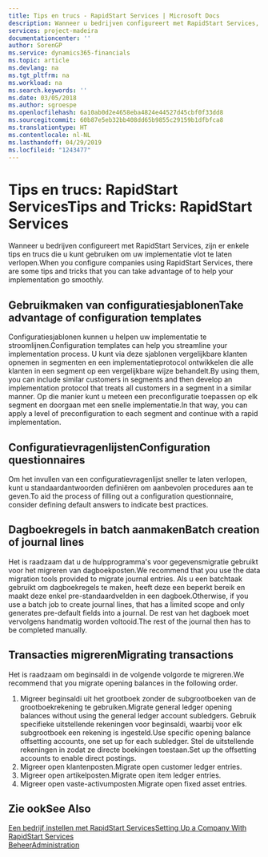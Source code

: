 ```yaml
---
title: Tips en trucs - RapidStart Services | Microsoft Docs
description: Wanneer u bedrijven configureert met RapidStart Services, zijn er enkele tips en trucs die u kunt gebruiken om uw implementatie vlot te laten verlopen.
services: project-madeira
documentationcenter: ''
author: SorenGP
ms.service: dynamics365-financials
ms.topic: article
ms.devlang: na
ms.tgt_pltfrm: na
ms.workload: na
ms.search.keywords: ''
ms.date: 03/05/2018
ms.author: sgroespe
ms.openlocfilehash: 6a10ab0d2e4658eba4824e44527d45cbf0f33dd8
ms.sourcegitcommit: 60b87e5eb32bb408dd65b9855c29159b1dfbfca8
ms.translationtype: HT
ms.contentlocale: nl-NL
ms.lasthandoff: 04/29/2019
ms.locfileid: "1243477"
---
```

# <a name="tips-and-tricks-rapidstart-services"></a><span data-ttu-id="3d6ec-103">Tips en trucs: RapidStart Services</span><span class="sxs-lookup"><span data-stu-id="3d6ec-103">Tips and Tricks: RapidStart Services</span></span>
<span data-ttu-id="3d6ec-104">Wanneer u bedrijven configureert met RapidStart Services, zijn er enkele tips en trucs die u kunt gebruiken om uw implementatie vlot te laten verlopen.</span><span class="sxs-lookup"><span data-stu-id="3d6ec-104">When you configure companies using RapidStart Services, there are some tips and tricks that you can take advantage of to help your implementation go smoothly.</span></span>  

## <a name="take-advantage-of-configuration-templates"></a><span data-ttu-id="3d6ec-105">Gebruikmaken van configuratiesjablonen</span><span class="sxs-lookup"><span data-stu-id="3d6ec-105">Take advantage of configuration templates</span></span>  
<span data-ttu-id="3d6ec-106">Configuratiesjablonen kunnen u helpen uw implementatie te stroomlijnen.</span><span class="sxs-lookup"><span data-stu-id="3d6ec-106">Configuration templates can help you streamline your implementation process.</span></span> <span data-ttu-id="3d6ec-107">U kunt via deze sjablonen vergelijkbare klanten opnemen in segmenten en een implementatieprotocol ontwikkelen die alle klanten in een segment op een vergelijkbare wijze behandelt.</span><span class="sxs-lookup"><span data-stu-id="3d6ec-107">By using them, you can include similar customers in segments and then develop an implementation protocol that treats all customers in a segment in a similar manner.</span></span> <span data-ttu-id="3d6ec-108">Op die manier kunt u meteen een preconfiguratie toepassen op elk segment en doorgaan met een snelle implementatie.</span><span class="sxs-lookup"><span data-stu-id="3d6ec-108">In that way, you can apply a level of preconfiguration to each segment and continue with a rapid implementation.</span></span>  

## <a name="configuration-questionnaires"></a><span data-ttu-id="3d6ec-109">Configuratievragenlijsten</span><span class="sxs-lookup"><span data-stu-id="3d6ec-109">Configuration questionnaires</span></span>  
<span data-ttu-id="3d6ec-110">Om het invullen van een configuratievragenlijst sneller te laten verlopen, kunt u standaardantwoorden definiëren om aanbevolen procedures aan te geven.</span><span class="sxs-lookup"><span data-stu-id="3d6ec-110">To aid the process of filling out a configuration questionnaire, consider defining default answers to indicate best practices.</span></span>  

## <a name="batch-creation-of-journal-lines"></a><span data-ttu-id="3d6ec-111">Dagboekregels in batch aanmaken</span><span class="sxs-lookup"><span data-stu-id="3d6ec-111">Batch creation of journal lines</span></span>  
<span data-ttu-id="3d6ec-112">Het is raadzaam dat u de hulpprogramma's voor gegevensmigratie gebruikt voor het migreren van dagboekposten.</span><span class="sxs-lookup"><span data-stu-id="3d6ec-112">We recommend that you use the data migration tools provided to migrate journal entries.</span></span> <span data-ttu-id="3d6ec-113">Als u een batchtaak gebruikt om dagboekregels te maken, heeft deze een beperkt bereik en maakt deze enkel pre-standaardvelden in een dagboek.</span><span class="sxs-lookup"><span data-stu-id="3d6ec-113">Otherwise, if you use a batch job to create journal lines, that has a limited scope and only generates pre-default fields into a journal.</span></span> <span data-ttu-id="3d6ec-114">De rest van het dagboek moet vervolgens handmatig worden voltooid.</span><span class="sxs-lookup"><span data-stu-id="3d6ec-114">The rest of the journal then has to be completed manually.</span></span>  

## <a name="migrating-transactions"></a><span data-ttu-id="3d6ec-115">Transacties migreren</span><span class="sxs-lookup"><span data-stu-id="3d6ec-115">Migrating transactions</span></span>  
<span data-ttu-id="3d6ec-116">Het is raadzaam om beginsaldi in de volgende volgorde te migreren.</span><span class="sxs-lookup"><span data-stu-id="3d6ec-116">We recommend that you migrate opening balances in the following order.</span></span>  

1.  <span data-ttu-id="3d6ec-117">Migreer beginsaldi uit het grootboek zonder de subgrootboeken van de grootboekrekening te gebruiken.</span><span class="sxs-lookup"><span data-stu-id="3d6ec-117">Migrate general ledger opening balances without using the general ledger account subledgers.</span></span> <span data-ttu-id="3d6ec-118">Gebruik specifieke uitstellende rekeningen voor beginsaldi, waarbij voor elk subgrootboek een rekening is ingesteld.</span><span class="sxs-lookup"><span data-stu-id="3d6ec-118">Use specific opening balance offsetting accounts, one set up for each subledger.</span></span> <span data-ttu-id="3d6ec-119">Stel de uitstellende rekeningen in zodat ze directe boekingen toestaan.</span><span class="sxs-lookup"><span data-stu-id="3d6ec-119">Set up the offsetting accounts to enable direct postings.</span></span>  
2.  <span data-ttu-id="3d6ec-120">Migreer open klantenposten.</span><span class="sxs-lookup"><span data-stu-id="3d6ec-120">Migrate open customer ledger entries.</span></span>  
3.  <span data-ttu-id="3d6ec-121">Migreer open artikelposten.</span><span class="sxs-lookup"><span data-stu-id="3d6ec-121">Migrate open item ledger entries.</span></span>  
4.  <span data-ttu-id="3d6ec-122">Migreer open vaste-activumposten.</span><span class="sxs-lookup"><span data-stu-id="3d6ec-122">Migrate open fixed asset entries.</span></span>  

## <a name="see-also"></a><span data-ttu-id="3d6ec-123">Zie ook</span><span class="sxs-lookup"><span data-stu-id="3d6ec-123">See Also</span></span>  
[<span data-ttu-id="3d6ec-124">Een bedrijf instellen met RapidStart Services</span><span class="sxs-lookup"><span data-stu-id="3d6ec-124">Setting Up a Company With RapidStart Services</span></span>](admin-set-up-a-company-with-rapidstart.md)  
[<span data-ttu-id="3d6ec-125">Beheer</span><span class="sxs-lookup"><span data-stu-id="3d6ec-125">Administration</span></span>](admin-setup-and-administration.md)
